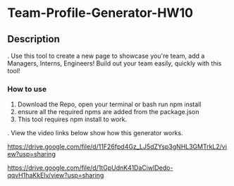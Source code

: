 # Team-Profile-Generator-HW10

## Description

. Use this tool to create a new page to showcase you're team, add a Managers, Interns, Engineers! Build out your team easily, quickly with this tool!

### How to use

1. Download the Repo, open your terminal or bash run npm install
2. ensure all the required npms are added from the package.json
3. This tool requires npm install to work. 

. View the video links below show how this generator works.

https://drive.google.com/file/d/11F26fpd4Gz_LJ5dZYsp3gNHL3GMTrkL2/view?usp=sharing

https://drive.google.com/file/d/1tGpUdnK41DaCiwIDedo-qqvH1haKkElv/view?usp=sharing
